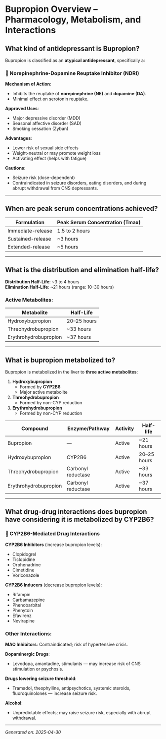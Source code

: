 
# Bupropion Overview – Pharmacology, Metabolism, and Interactions

## What kind of antidepressant is Bupropion?

Bupropion is classified as an **atypical antidepressant**, specifically a:

### 🔹 Norepinephrine-Dopamine Reuptake Inhibitor (NDRI)

**Mechanism of Action**:
- Inhibits the reuptake of **norepinephrine (NE)** and **dopamine (DA)**.
- Minimal effect on serotonin reuptake.

**Approved Uses**:
- Major depressive disorder (MDD)
- Seasonal affective disorder (SAD)
- Smoking cessation (Zyban)

**Advantages**:
- Lower risk of sexual side effects
- Weight-neutral or may promote weight loss
- Activating effect (helps with fatigue)

**Cautions**:
- Seizure risk (dose-dependent)
- Contraindicated in seizure disorders, eating disorders, and during abrupt withdrawal from CNS depressants.

---

## When are peak serum concentrations achieved?

| Formulation         | Peak Serum Concentration (Tmax) |
|---------------------|----------------------------------|
| Immediate-release   | 1.5 to 2 hours                   |
| Sustained-release   | ~3 hours                         |
| Extended-release    | ~5 hours                         |

---

## What is the distribution and elimination half-life?

**Distribution Half-Life**: ~3 to 4 hours  
**Elimination Half-Life**: ~21 hours (range: 10–30 hours)

### Active Metabolites:
| Metabolite             | Half-Life     |
|------------------------|---------------|
| Hydroxybupropion       | 20–25 hours   |
| Threohydrobupropion    | ~33 hours     |
| Erythrohydrobupropion  | ~37 hours     |

---

## What is bupropion metabolized to?

Bupropion is metabolized in the liver to **three active metabolites**:

1. **Hydroxybupropion**
   - Formed by **CYP2B6**
   - Major active metabolite
2. **Threohydrobupropion**
   - Formed by non-CYP reduction
3. **Erythrohydrobupropion**
   - Formed by non-CYP reduction

| Compound              | Enzyme/Pathway     | Activity   | Half-life      |
|----------------------|--------------------|------------|----------------|
| Bupropion            | —                  | Active     | ~21 hours      |
| Hydroxybupropion     | CYP2B6             | Active     | 20–25 hours    |
| Threohydrobupropion  | Carbonyl reductase | Active     | ~33 hours      |
| Erythrohydrobupropion| Carbonyl reductase | Active     | ~37 hours      |

---

## What drug-drug interactions does bupropion have considering it is metabolized by CYP2B6?

### 🔹 CYP2B6-Mediated Drug Interactions

**CYP2B6 Inhibitors** (increase bupropion levels):
- Clopidogrel
- Ticlopidine
- Orphenadrine
- Cimetidine
- Voriconazole

**CYP2B6 Inducers** (decrease bupropion levels):
- Rifampin
- Carbamazepine
- Phenobarbital
- Phenytoin
- Efavirenz
- Nevirapine

### Other Interactions:

**MAO Inhibitors**: Contraindicated; risk of hypertensive crisis.

**Dopaminergic Drugs**:
- Levodopa, amantadine, stimulants — may increase risk of CNS stimulation or psychosis.

**Drugs lowering seizure threshold**:
- Tramadol, theophylline, antipsychotics, systemic steroids, fluoroquinolones — increase seizure risk.

**Alcohol**:
- Unpredictable effects; may raise seizure risk, especially with abrupt withdrawal.

---

*Generated on: 2025-04-30*
